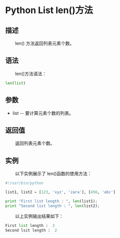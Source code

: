 # Python List len()方法
## 描述
&#160;&#160;&#160;&#160;&#160;&#160;&#160;&#160;len() 方法返回列表元素个数。

## 语法
&#160;&#160;&#160;&#160;&#160;&#160;&#160;&#160;len()方法语法：

```python
len(list)
```

## 参数
- list -- 要计算元素个数的列表。

## 返回值
&#160;&#160;&#160;&#160;&#160;&#160;&#160;&#160;返回列表元素个数。

## 实例
&#160;&#160;&#160;&#160;&#160;&#160;&#160;&#160;以下实例展示了 len()函数的使用方法：


```python
#!/usr/bin/python

list1, list2 = [123, 'xyz', 'zara'], [456, 'abc']

print "First list length : ", len(list1);
print "Second list length : ", len(list2);
```

&#160;&#160;&#160;&#160;&#160;&#160;&#160;&#160;以上实例输出结果如下：

```python
First list length :  3
Second lsit length :  2
```